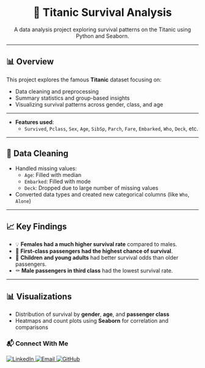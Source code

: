 <h1 align="center">🚢 Titanic Survival Analysis</h1>

<p align="center">
  A data analysis project exploring survival patterns on the Titanic using Python and Seaborn.
</p>

---

## 📊 Overview

This project explores the famous **Titanic** dataset  focusing on:

- Data cleaning and preprocessing  
- Summary statistics and group-based insights  
- Visualizing survival patterns across gender, class, and age  

---

- **Features used**:
  - `Survived`, `Pclass`, `Sex`, `Age`, `SibSp`, `Parch`, `Fare`, `Embarked`, `Who`, `Deck`, etc.

---

## 🧹 Data Cleaning

- Handled missing values:
  - `Age`: Filled with median  
  - `Embarked`: Filled with mode  
  - `Deck`: Dropped due to large number of missing values
- Converted data types and created new categorical columns (like `Who`, `Alone`)

---

## 📈 Key Findings

- 💡 **Females had a much higher survival rate** compared to males.
- 🎩 **First-class passengers had the highest chance of survival**.
- 🧒 **Children and young adults** had better survival odds than older passengers.
- ⚰️ **Male passengers in third class** had the lowest survival rate.

---

## 📊 Visualizations

- Distribution of survival by **gender**, **age**, and **passenger class**  
- Heatmaps and count plots using **Seaborn** for correlation and comparisons

### 📬 Connect With Me

<p align="left">
  <a href="www.linkedin.com/in/yasmeen-rafique" target="_blank">
    <img alt="LinkedIn" src="https://img.shields.io/badge/LinkedIn-blue?style=for-the-badge&logo=linkedin&logoColor=white" />
  </a>
  <a href="yasmeenrafique89@gmail.com">
    <img alt="Email" src="https://img.shields.io/badge/Email-red?style=for-the-badge&logo=gmail&logoColor=white" />
  </a>
  <a href="[https://github.com/yasmeenrafique](https://github.com/Yasmeenrafique)" target="_blank">
    <img alt="GitHub" src="https://img.shields.io/badge/GitHub-000?style=for-the-badge&logo=github&logoColor=white" />
  </a>
</p>

